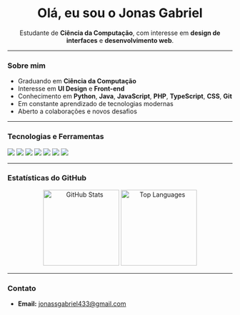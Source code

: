 <h1 align="center">Olá, eu sou o Jonas Gabriel</h1>

<p align="center">
  Estudante de <b>Ciência da Computação</b>, com interesse em <b>design de interfaces</b> e <b>desenvolvimento web</b>.
</p>

---

### Sobre mim
- Graduando em **Ciência da Computação**  
- Interesse em **UI Design** e **Front-end**  
- Conhecimento em **Python**, **Java**, **JavaScript**, **PHP**, **TypeScript**, **CSS**, **Git**  
- Em constante aprendizado de tecnologias modernas  
- Aberto a colaborações e novos desafios  

---

### Tecnologias e Ferramentas
<p>
  <img src="https://img.shields.io/badge/Python-3776AB?style=for-the-badge&logo=python&logoColor=white" />
  <img src="https://img.shields.io/badge/Java-007396?style=for-the-badge&logo=openjdk&logoColor=white" />
  <img src="https://img.shields.io/badge/JavaScript-F7DF1E?style=for-the-badge&logo=javascript&logoColor=000" />
  <img src="https://img.shields.io/badge/PHP-777BB4?style=for-the-badge&logo=php&logoColor=white" />
  <img src="https://img.shields.io/badge/TypeScript-3178C6?style=for-the-badge&logo=typescript&logoColor=white" />
  <img src="https://img.shields.io/badge/CSS-1572B6?style=for-the-badge&logo=css3&logoColor=white" />
  <img src="https://img.shields.io/badge/Git-F05032?style=for-the-badge&logo=git&logoColor=white" />
</p>

---

### Estatísticas do GitHub
<p align="center">
  <!-- Espelho para evitar erro de limite da API -->
  <img height="170" src="https://github-readme-stats-sigma-five.vercel.app/api?username=jonasssgabriel&show_icons=true&theme=tokyonight&count_private=true" alt="GitHub Stats" />
  <img height="170" src="https://github-readme-stats-sigma-five.vercel.app/api/top-langs/?username=jonasssgabriel&layout=compact&theme=tokyonight" alt="Top Languages" />
</p>

---

### Contato
- **Email:** jonassgabriel433@gmail.com
